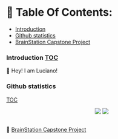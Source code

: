 # :page_facing_up: Table Of Contents: <a class="anchor" id="top"></a>

- [Introduction](#intro)
- [Github statistics](#stats)
- <a href="https://github.com/lucianoandrade1/Credit-Card-Fraud-Detection">BrainStation Capstone Project</a>

### Introduction <a class="anchor" id="intro"></a> [TOC](#top)

👋 Hey! I am Luciano!

### Github statistics  <a class="anchor" id="stats"></a> 
[TOC](#top)

<div align="center" >
 <img align=top style="max-width: 100%;" src="https://github-readme-stats.vercel.app/api/top-langs/?username=lucianoandrade1&layout=compact" />
 <img align=top style="max-width: 100%;" src="https://github-readme-stats.vercel.app/api?username=lucianoandrade1&show_icons=true&hide=issues,contribs&count_private=true" />
</div>
<br>

<!--
:construction: [My Tableau Portfolio](https://public.tableau.com/app/profile/land)

:books: [My Google Scholar](https://scholar.google.com.br/citations?user=I_vG4xIAAAAJ&hl=en)
-->

:construction: [BrainStation Capstone Project](https://github.com/lucianoandrade1/Credit-Card-Fraud-Detection)

<!--
**lucianoandrade1/lucianoandrade1** is a ✨ _special_ ✨ repository because its `README.md` (this file) appears on your GitHub profile.

Here are some ideas to get you started:

- 🔭 I’m currently working on ...
- 🌱 I’m currently learning ...
- 👯 I’m looking to collaborate on ...
- 🤔 I’m looking for help with ...
- 💬 Ask me about ...
- 📫 How to reach me: ...
- 😄 Pronouns: ...
- ⚡ Fun fact: ...
-->
